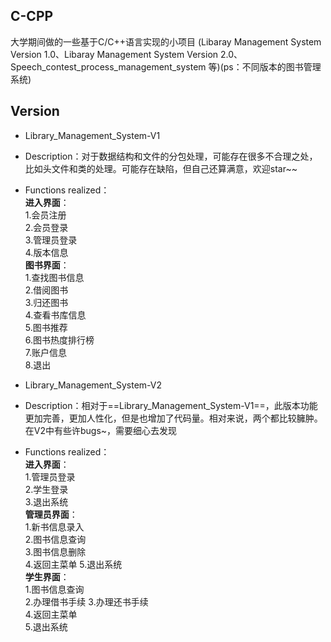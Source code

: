 ## C-CPP
大学期间做的一些基于C/C++语言实现的小项目
(Libaray Management System Version 1.0、Libaray Management System Version 2.0、Speech_contest_process_management_system 等)(ps：不同版本的图书管理系统)

## Version
- Library_Management_System-V1  
- Description：对于数据结构和文件的分包处理，可能存在很多不合理之处，比如头文件和类的处理。可能存在缺陷，但自己还算满意，欢迎star~~  
- Functions realized：   
  **进入界面**：  
                    1.会员注册  
                    2.会员登录  
                    3.管理员登录  
                    4.版本信息  
  **图书界面**：  
                    1.查找图书信息  
                    2.借阅图书  
                    3.归还图书  
                    4.查看书库信息  
                    5.图书推荐  
                    6.图书热度排行榜  
                    7.账户信息  
                    8.退出  
                    

- Library_Management_System-V2  
- Description：相对于==Library_Management_System-V1==，此版本功能更加完善，更加人性化，但是也增加了代码量。相对来说，两个都比较臃肿。在V2中有些许bugs~，需要细心去发现
- Functions realized：    
  **进入界面**：   
                    1.管理员登录  
                    2.学生登录  
                    3.退出系统  
  **管理员界面**：  
                    1.新书信息录入  
                    2.图书信息查询  
                    3.图书信息删除  
                    4.返回主菜单
                    5.退出系统  
   **学生界面**：  
                    1.图书信息查询  
                    2.办理借书手续
                    3.办理还书手续  
                    4.返回主菜单  
                    5.退出系统  
